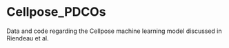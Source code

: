 # Cellpose_PDCOs
Data and code regarding the Cellpose machine learning model discussed in Riendeau et al.
